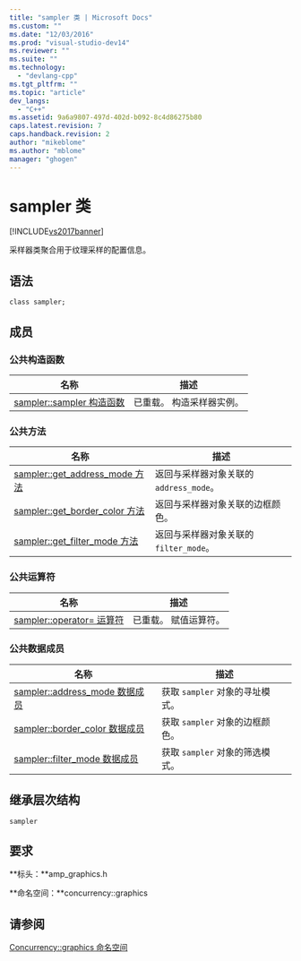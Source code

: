 ```yaml
---
title: "sampler 类 | Microsoft Docs"
ms.custom: ""
ms.date: "12/03/2016"
ms.prod: "visual-studio-dev14"
ms.reviewer: ""
ms.suite: ""
ms.technology: 
  - "devlang-cpp"
ms.tgt_pltfrm: ""
ms.topic: "article"
dev_langs: 
  - "C++"
ms.assetid: 9a6a9807-497d-402d-b092-8c4d86275b80
caps.latest.revision: 7
caps.handback.revision: 2
author: "mikeblome"
ms.author: "mblome"
manager: "ghogen"
---
```

# sampler 类
[!INCLUDE[vs2017banner](../../../assembler/inline/includes/vs2017banner.md)]

采样器类聚合用于纹理采样的配置信息。  
  
## 语法  
  
```  
class sampler;  
```  
  
## 成员  
  
### 公共构造函数  
  
|名称|描述|  
|--------|--------|  
|[sampler::sampler 构造函数](../Topic/sampler::sampler%20Constructor.md)|已重载。  构造采样器实例。|  
  
### 公共方法  
  
|名称|描述|  
|--------|--------|  
|[sampler::get\_address\_mode 方法](../Topic/sampler::get_address_mode%20Method.md)|返回与采样器对象关联的 `address_mode`。|  
|[sampler::get\_border\_color 方法](../Topic/sampler::get_border_color%20Method.md)|返回与采样器对象关联的边框颜色。|  
|[sampler::get\_filter\_mode 方法](../Topic/sampler::get_filter_mode%20Method.md)|返回与采样器对象关联的 `filter_mode`。|  
  
### 公共运算符  
  
|名称|描述|  
|--------|--------|  
|[sampler::operator\= 运算符](../Topic/sampler::operator=%20Operator.md)|已重载。  赋值运算符。|  
  
### 公共数据成员  
  
|名称|描述|  
|--------|--------|  
|[sampler::address\_mode 数据成员](../Topic/sampler::address_mode%20Data%20Member.md)|获取 `sampler` 对象的寻址模式。|  
|[sampler::border\_color 数据成员](../Topic/sampler::border_color%20Data%20Member.md)|获取 `sampler` 对象的边框颜色。|  
|[sampler::filter\_mode 数据成员](../Topic/sampler::filter_mode%20Data%20Member.md)|获取 `sampler` 对象的筛选模式。|  
  
## 继承层次结构  
 `sampler`  
  
## 要求  
 **标头：**amp\_graphics.h  
  
 **命名空间：**concurrency::graphics  
  
## 请参阅  
 [Concurrency::graphics 命名空间](../../../parallel/amp/reference/concurrency-graphics-namespace.md)